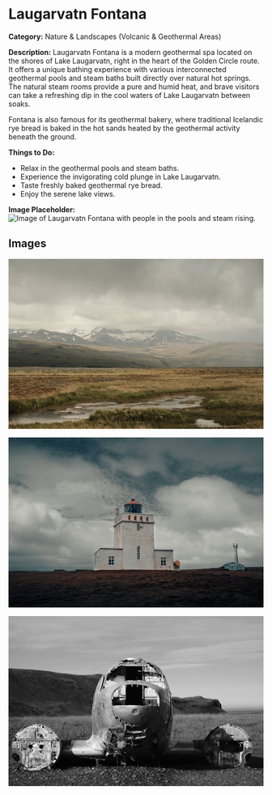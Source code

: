 # Laugarvatn Fontana

**Category:** Nature & Landscapes (Volcanic & Geothermal Areas)

**Description:**
Laugarvatn Fontana is a modern geothermal spa located on the shores of Lake Laugarvatn, right in the heart of the Golden Circle route. It offers a unique bathing experience with various interconnected geothermal pools and steam baths built directly over natural hot springs. The natural steam rooms provide a pure and humid heat, and brave visitors can take a refreshing dip in the cool waters of Lake Laugarvatn between soaks.

Fontana is also famous for its geothermal bakery, where traditional Icelandic rye bread is baked in the hot sands heated by the geothermal activity beneath the ground.

**Things to Do:**
*   Relax in the geothermal pools and steam baths.
*   Experience the invigorating cold plunge in Lake Laugarvatn.
*   Taste freshly baked geothermal rye bread.
*   Enjoy the serene lake views.

**Image Placeholder:**
![Image of Laugarvatn Fontana with people in the pools and steam rising.](placeholder_laugarvatn_fontana.jpg)

## Images

![Laugarvatn Fontana - Image 1](../attraction_images/laugarvatn_fontana/laugarvatn_fontana_pexels_22f882f3.jpg)

![Laugarvatn Fontana - Image 2](../attraction_images/laugarvatn_fontana/laugarvatn_fontana_pexels_8db9b68a.jpg)

![Laugarvatn Fontana - Image 3](../attraction_images/laugarvatn_fontana/laugarvatn_fontana_pexels_c91dcd4c.jpg)